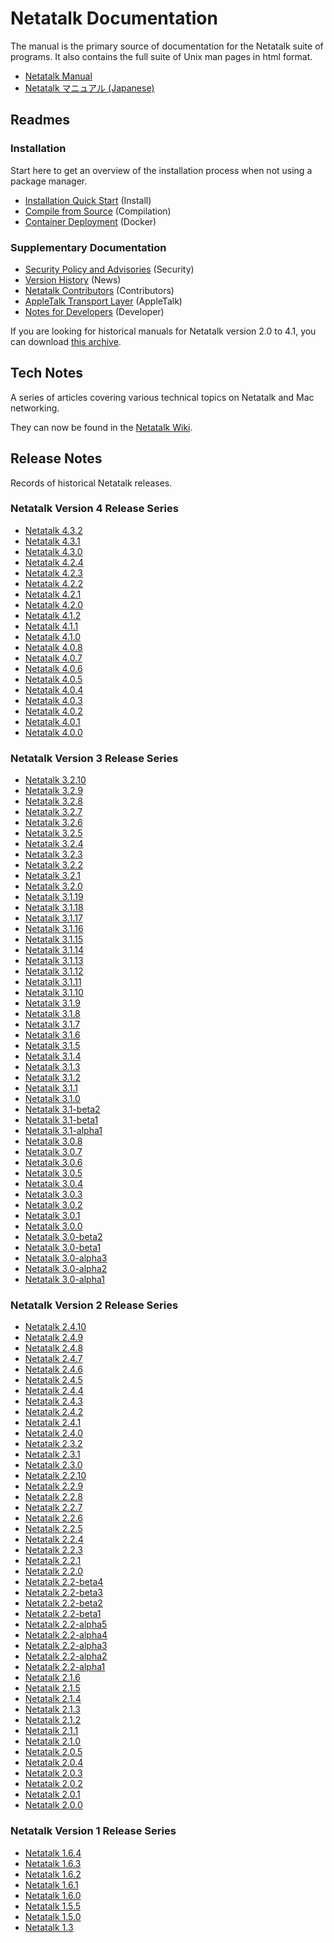 # Netatalk Documentation

The manual is the primary source of documentation for the Netatalk suite of programs.
It also contains the full suite of Unix man pages in html format.

- [Netatalk Manual](/manual/en)
- [Netatalk マニュアル (Japanese)](/manual/ja)

## Readmes

### Installation

Start here to get an overview of the installation process when not using a package manager.

- [Installation Quick Start](/install.html) (Install)
- [Compile from Source](/compilation.html) (Compilation)
- [Container Deployment](/docker.html) (Docker)

### Supplementary Documentation

- [Security Policy and Advisories](/security.html) (Security)
- [Version History](/news.html) (News)
- [Netatalk Contributors](/contributors.html) (Contributors)
- [AppleTalk Transport Layer](/appletalk.html) (AppleTalk)
- [Notes for Developers](/developer.html) (Developer)

If you are looking for historical manuals for Netatalk version 2.0 to 4.1, you can download [this archive](https://sourceforge.net/projects/netatalk/files/docs/).

## Tech Notes

A series of articles covering various technical topics on Netatalk and
Mac networking.

They can now be found in the [Netatalk Wiki](/docs).

## Release Notes

Records of historical Netatalk releases.

### Netatalk Version 4 Release Series

- [Netatalk 4.3.2](/4.3/ReleaseNotes4.3.2.html)
- [Netatalk 4.3.1](/4.3/ReleaseNotes4.3.1.html)
- [Netatalk 4.3.0](/4.3/ReleaseNotes4.3.0.html)
- [Netatalk 4.2.4](/4.2/ReleaseNotes4.2.4.html)
- [Netatalk 4.2.3](/4.2/ReleaseNotes4.2.3.html)
- [Netatalk 4.2.2](/4.2/ReleaseNotes4.2.2.html)
- [Netatalk 4.2.1](/4.2/ReleaseNotes4.2.1.html)
- [Netatalk 4.2.0](/4.2/ReleaseNotes4.2.0.html)
- [Netatalk 4.1.2](/4.1/ReleaseNotes4.1.2.html)
- [Netatalk 4.1.1](/4.1/ReleaseNotes4.1.1.html)
- [Netatalk 4.1.0](/4.1/ReleaseNotes4.1.0.html)
- [Netatalk 4.0.8](/4.0/ReleaseNotes4.0.8.html)
- [Netatalk 4.0.7](/4.0/ReleaseNotes4.0.7.html)
- [Netatalk 4.0.6](/4.0/ReleaseNotes4.0.6.html)
- [Netatalk 4.0.5](/4.0/ReleaseNotes4.0.5.html)
- [Netatalk 4.0.4](/4.0/ReleaseNotes4.0.4.html)
- [Netatalk 4.0.3](/4.0/ReleaseNotes4.0.3.html)
- [Netatalk 4.0.2](/4.0/ReleaseNotes4.0.2.html)
- [Netatalk 4.0.1](/4.0/ReleaseNotes4.0.1.html)
- [Netatalk 4.0.0](/4.0/ReleaseNotes4.0.0.html)

### Netatalk Version 3 Release Series

- [Netatalk 3.2.10](/3.2/ReleaseNotes3.2.10.html)
- [Netatalk 3.2.9](/3.2/ReleaseNotes3.2.9.html)
- [Netatalk 3.2.8](/3.2/ReleaseNotes3.2.8.html)
- [Netatalk 3.2.7](/3.2/ReleaseNotes3.2.7.html)
- [Netatalk 3.2.6](/3.2/ReleaseNotes3.2.6.html)
- [Netatalk 3.2.5](/3.2/ReleaseNotes3.2.5.html)
- [Netatalk 3.2.4](/3.2/ReleaseNotes3.2.4.html)
- [Netatalk 3.2.3](/3.2/ReleaseNotes3.2.3.html)
- [Netatalk 3.2.2](/3.2/ReleaseNotes3.2.2.html)
- [Netatalk 3.2.1](/3.2/ReleaseNotes3.2.1.html)
- [Netatalk 3.2.0](/3.2/ReleaseNotes3.2.0.html)
- [Netatalk 3.1.19](/3.1/ReleaseNotes3.1.19.html)
- [Netatalk 3.1.18](/3.1/ReleaseNotes3.1.18.html)
- [Netatalk 3.1.17](/3.1/ReleaseNotes3.1.17.html)
- [Netatalk 3.1.16](/3.1/ReleaseNotes3.1.16.html)
- [Netatalk 3.1.15](/3.1/ReleaseNotes3.1.15.html)
- [Netatalk 3.1.14](/3.1/ReleaseNotes3.1.14.html)
- [Netatalk 3.1.13](/3.1/ReleaseNotes3.1.13.html)
- [Netatalk 3.1.12](/3.1/ReleaseNotes3.1.12.html)
- [Netatalk 3.1.11](/3.1/ReleaseNotes3.1.11.html)
- [Netatalk 3.1.10](/3.1/ReleaseNotes3.1.10.html)
- [Netatalk 3.1.9](/3.1/ReleaseNotes3.1.9.html)
- [Netatalk 3.1.8](/3.1/ReleaseNotes3.1.8.html)
- [Netatalk 3.1.7](/3.1/ReleaseNotes3.1.7.html)
- [Netatalk 3.1.6](/3.1/ReleaseNotes3.1.6.html)
- [Netatalk 3.1.5](/3.1/ReleaseNotes3.1.5.html)
- [Netatalk 3.1.4](/3.1/ReleaseNotes3.1.4.html)
- [Netatalk 3.1.3](/3.1/ReleaseNotes3.1.3.html)
- [Netatalk 3.1.2](/3.1/ReleaseNotes3.1.2.html)
- [Netatalk 3.1.1](/3.1/ReleaseNotes3.1.1.html)
- [Netatalk 3.1.0](/3.1/ReleaseNotes3.1.0.html)
- [Netatalk 3.1-beta2](/3.1/ReleaseNotes-3.1-beta2.html)
- [Netatalk 3.1-beta1](/3.1/ReleaseNotes-3.1-beta1.html)
- [Netatalk 3.1-alpha1](/3.1/ReleaseNotes-3.1-alpha1.html)
- [Netatalk 3.0.8](/3.0/ReleaseNotes3.0.8.html)
- [Netatalk 3.0.7](/3.0/ReleaseNotes3.0.7.html)
- [Netatalk 3.0.6](/3.0/ReleaseNotes3.0.6.html)
- [Netatalk 3.0.5](/3.0/ReleaseNotes3.0.5.html)
- [Netatalk 3.0.4](/3.0/ReleaseNotes3.0.4.html)
- [Netatalk 3.0.3](/3.0/ReleaseNotes3.0.3.html)
- [Netatalk 3.0.2](/3.0/ReleaseNotes3.0.2.html)
- [Netatalk 3.0.1](/3.0/ReleaseNotes3.0.1.html)
- [Netatalk 3.0.0](/3.0/ReleaseNotes-3.0.html)
- [Netatalk 3.0-beta2](/3.0/ReleaseNotes-3.0-beta2.html)
- [Netatalk 3.0-beta1](/3.0/ReleaseNotes-3.0-beta1.html)
- [Netatalk 3.0-alpha3](/3.0/ReleaseNotes-3.0-alpha3.html)
- [Netatalk 3.0-alpha2](/3.0/ReleaseNotes-3.0-alpha2.html)
- [Netatalk 3.0-alpha1](/3.0/ReleaseNotes-3.0-alpha1.html)

### Netatalk Version 2 Release Series

- [Netatalk 2.4.10](/2.4/ReleaseNotes2.4.10.html)
- [Netatalk 2.4.9](/2.4/ReleaseNotes2.4.9.html)
- [Netatalk 2.4.8](/2.4/ReleaseNotes2.4.8.html)
- [Netatalk 2.4.7](/2.4/ReleaseNotes2.4.7.html)
- [Netatalk 2.4.6](/2.4/ReleaseNotes2.4.6.html)
- [Netatalk 2.4.5](/2.4/ReleaseNotes2.4.5.html)
- [Netatalk 2.4.4](/2.4/ReleaseNotes2.4.4.html)
- [Netatalk 2.4.3](/2.4/ReleaseNotes2.4.3.html)
- [Netatalk 2.4.2](/2.4/ReleaseNotes2.4.2.html)
- [Netatalk 2.4.1](/2.4/ReleaseNotes2.4.1.html)
- [Netatalk 2.4.0](/2.4/ReleaseNotes2.4.0.html)
- [Netatalk 2.3.2](/2.3/ReleaseNotes2.3.2.html)
- [Netatalk 2.3.1](/2.3/ReleaseNotes2.3.1.html)
- [Netatalk 2.3.0](/2.3/ReleaseNotes2.3.0.html)
- [Netatalk 2.2.10](/2.2/ReleaseNotes2.2.10.html)
- [Netatalk 2.2.9](/2.2/ReleaseNotes2.2.9.html)
- [Netatalk 2.2.8](/2.2/ReleaseNotes2.2.8.html)
- [Netatalk 2.2.7](/2.2/ReleaseNotes2.2.7.html)
- [Netatalk 2.2.6](/2.2/ReleaseNotes2.2.6.html)
- [Netatalk 2.2.5](/2.2/ReleaseNotes2.2.5.html)
- [Netatalk 2.2.4](/2.2/ReleaseNotes2.2.4.html)
- [Netatalk 2.2.3](/2.2/ReleaseNotes2.2.3.html)
- [Netatalk 2.2.1](/2.2/ReleaseNotes2.2.1.html)
- [Netatalk 2.2.0](/2.2/ReleaseNotes2.2.0.html)
- [Netatalk 2.2-beta4](/2.2/ReleaseNotes2.2beta4.html)
- [Netatalk 2.2-beta3](/2.2/ReleaseNotes2.2beta3.html)
- [Netatalk 2.2-beta2](/2.2/ReleaseNotes2.2beta2.html)
- [Netatalk 2.2-beta1](/2.2/ReleaseNotes2.2beta1.html)
- [Netatalk 2.2-alpha5](/2.2/ReleaseNotes2.2alpha5.html)
- [Netatalk 2.2-alpha4](/2.2/ReleaseNotes2.2alpha4.html)
- [Netatalk 2.2-alpha3](/2.2/ReleaseNotes2.2alpha3.html)
- [Netatalk 2.2-alpha2](/2.2/ReleaseNotes2.2alpha2.html)
- [Netatalk 2.2-alpha1](/2.2/ReleaseNotes2.2alpha1.html)
- [Netatalk 2.1.6](/2.1/ReleaseNotes2.1.6.html)
- [Netatalk 2.1.5](/2.1/ReleaseNotes2.1.5.html)
- [Netatalk 2.1.4](/2.1/ReleaseNotes2.1.4.html)
- [Netatalk 2.1.3](/2.1/ReleaseNotes2.1.3.html)
- [Netatalk 2.1.2](/2.1/ReleaseNotes2.1.2.html)
- [Netatalk 2.1.1](/2.1/ReleaseNotes2.1.1.html)
- [Netatalk 2.1.0](/2.1/ReleaseNotes2.1.html)
- [Netatalk 2.0.5](/2.0/ReleaseNotes2.0.5.html)
- [Netatalk 2.0.4](/2.0/ReleaseNotes2.0.4.html)
- [Netatalk 2.0.3](/2.0/ReleaseNotes2.0.3.html)
- [Netatalk 2.0.2](/2.0/ReleaseNotes2.0.2.html)
- [Netatalk 2.0.1](/2.0/ReleaseNotes2.0.1.html)
- [Netatalk 2.0.0](/2.0/ReleaseNotes2.0.0.html)

### Netatalk Version 1 Release Series

- [Netatalk 1.6.4](/1.6/ReleaseNotes1.6.4.html)
- [Netatalk 1.6.3](/1.6/ReleaseNotes1.6.3.html)
- [Netatalk 1.6.2](/1.6/ReleaseNotes1.6.2.html)
- [Netatalk 1.6.1](/1.6/ReleaseNotes1.6.1.html)
- [Netatalk 1.6.0](/1.6/ReleaseNotes1.6.0.html)
- [Netatalk 1.5.5](/1.5/ReleaseNotes1.5.5.html)
- [Netatalk 1.5.0](/1.5/ReleaseNotes1.5.0.html)
- [Netatalk 1.3](/1.3/ReleaseNotes1.3.html)
